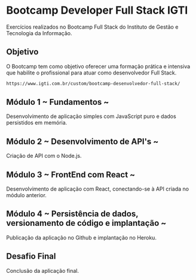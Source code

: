 # Bootcamp Developer Full Stack IGTI
Exercícios realizados no Bootcamp Full Stack do Instituto de Gestão e Tecnologia da Informação. 

## Objetivo

O Bootcamp tem como objetivo oferecer uma formação prática e intensiva que habilite o profissional para atuar como desenvolvedor Full Stack.

```bash
https://www.igti.com.br/custom/bootcamp-desenvolvedor-full-stack/
```

## Módulo 1 ~ Fundamentos ~
Desenvolvimento de aplicação simples com JavaScript puro 
e dados persistidos em memória.

## Módulo 2 ~ Desenvolvimento de API's ~ 
Criação de API com o Node.js.

## Módulo 3 ~ FrontEnd com React ~ 
Desenvolvimento de aplicação com React, conectando-se à API criada no módulo anterior.

## Módulo 4 ~ Persistência de dados, versionamento de código e implantação ~ 
Publicação da aplicação no Github e implantação no Heroku.

## Desafio Final
Conclusão da aplicação final.
